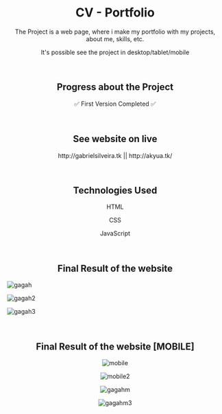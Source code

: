 <h1 align="center">CV - Portfolio</h1>

<p align="center"> The Project is a web page, where i make my portfolio with my projects, about me, skills, etc. </p>
<p align="center"> It's possible see the project in desktop/tablet/mobile </p>

<br>

<h2 align="center"> Progress about the Project </h2>
<p align="center"> ✅ First Version Completed ✅ </p>

<br>

<h2 align="center"> See website on live </h2>
<p align="center"> http://gabrielsilveira.tk || http://akyua.tk/ </p>

<br>

<h2 align="center"> Technologies Used </h2>

<p align="center"> HTML </p>
<p align="center"> CSS </p>
<p align="center"> JavaScript </p>

<br>

<h2 align="center"> Final Result of the website </h2>

![gagah](https://user-images.githubusercontent.com/75745796/202786394-c8c42f48-27d5-4fdb-b924-67518836dfa5.png)

![gagah2](https://user-images.githubusercontent.com/75745796/202786435-311fbb92-9d39-4dce-bee0-cf583ccc7e56.png)

![gagah3](https://user-images.githubusercontent.com/75745796/202786445-1a0ecf54-ac30-4560-b31c-547ad7f46c68.png)

<br>

<h2 align="center"> Final Result of the website [MOBILE] </h2>

<div align="center">

![mobile](https://user-images.githubusercontent.com/75745796/203414267-6cd335b7-7ade-45ff-81ae-fc066e209b8b.png)

![mobile2](https://user-images.githubusercontent.com/75745796/203414873-f43e489c-717d-41b0-a85b-2787ef6f04f9.png)

![gagahm](https://user-images.githubusercontent.com/75745796/202786934-87294c4e-420c-44dd-a68b-a88f695c7d05.png)

![gagahm3](https://user-images.githubusercontent.com/75745796/202786938-3c9642f0-8bfd-46a7-a3bc-c6d737f17d9e.png)
</div>
